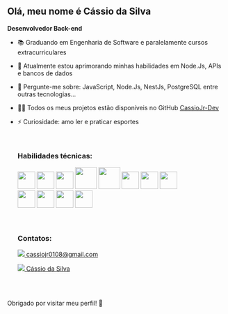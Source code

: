 <h2> Olá, meu nome é Cássio da Silva</h2>
  
  **Desenvolvedor Back-end**
  
- 📚 Graduando em Engenharia de Software e paralelamente cursos extracurriculares
- 🌱 Atualmente estou aprimorando minhas habilidades em Node.Js, APIs e bancos de dados
- 💬 Pergunte-me sobre: JavaScript, Node.Js, NestJs, PostgreSQL entre outras tecnologias...
- 👩‍💻 Todos os meus projetos estão disponíveis no GitHub <a href="https://github.com/CassioJr08?tab=repositories" target="_blank" > CassioJr-Dev </a>
- ⚡ Curiosidade: amo ler e praticar esportes
  
  <br>
  <h3> Habilidades técnicas: </h3>
  <div style="display: inline_block">
  <img height="40" src="https://user-images.githubusercontent.com/25181517/117447155-6a868a00-af3d-11eb-9cfe-245df15c9f3f.png"/>  
  <img height="40" src="https://user-images.githubusercontent.com/25181517/183568594-85e280a7-0d7e-4d1a-9028-c8c2209e073c.png"/>
  <img height="40" src="https://user-images.githubusercontent.com/25181517/183859966-a3462d8d-1bc7-4880-b353-e2cbed900ed6.png"/>
  <img height="50" src="https://user-images.githubusercontent.com/25181517/182884177-d48a8579-2cd0-447a-b9a6-ffc7cb02560e.png"/>
  <img height="50" src="https://user-images.githubusercontent.com/25181517/117208740-bfb78400-adf5-11eb-97bb-09072b6bedfc.png"/>
  <img height="40" src="https://upload.wikimedia.org/wikipedia/commons/thumb/4/4c/Typescript_logo_2020.svg/250px-Typescript_logo_2020.svg.png"/>
  <img height="40"src="https://nestjs.com/img/logo-small.svg"/>
  <img height="40" src="https://user-images.githubusercontent.com/25181517/192108372-f71d70ac-7ae6-4c0d-8395-51d8870c2ef0.png"/> <br>
  <img 
    <img height="40" src="https://cf-assets.www.cloudflare.com/slt3lc6tev37/4WJkWMYGkEpa05B0hyL88E/91dd67e91752d39d94b60cdcdfdc287d/prismalogo-freelogovectors.net_.png"/>
    <img height="40" src="https://user-images.githubusercontent.com/30929568/112730670-de09a480-8f58-11eb-9875-0d9ebb87fbd6.png"/>
    <img height="40" src="https://cdn.freebiesupply.com/logos/large/2x/jest-logo-png-transparent.png"/>
    <img height="40" src="https://1000logos.net/wp-content/uploads/2021/11/Docker-Logo-2013.png"/>
  </div>
  <br>
  <br>
  <h3> Contatos: </h3>
  
  <a href="mailto:carolinafdornas@gmail.com"> <img src="https://img.shields.io/badge/Gmail-D14836?style=for-the-badge&logo=gmail&logoColor=white"/> </a> 
   [cassiojr0108@gmail.com](mailto:cassiojr0108@gmail.com)

  <a href="https://www.linkedin.com/in/carolina-dornas/" target="_blank"> <img src="https://img.shields.io/badge/LinkedIn-0077B5?style=for-the-badge&logo=linkedin&logoColor=white"/> </a> 
   [Cássio da Silva](https://www.linkedin.com/in/cássio-da-silva)

  <br>

  <br>
Obrigado por visitar meu perfil! 🚀
